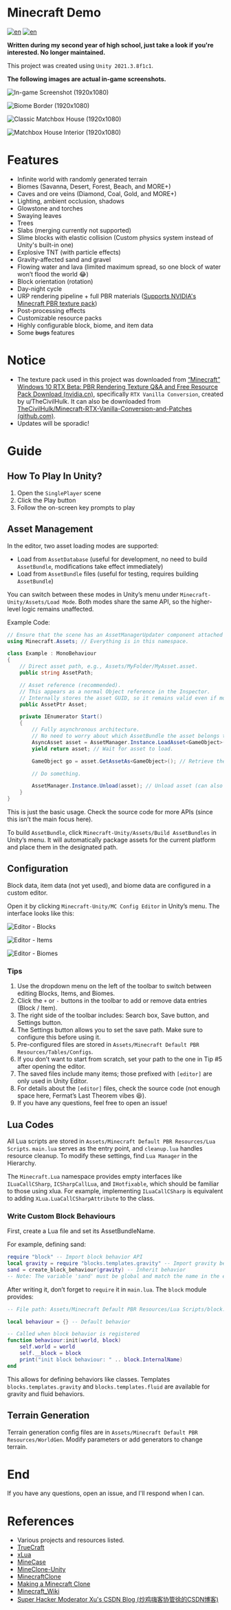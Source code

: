 # Minecraft Demo
[![en](https://img.shields.io/badge/lang-en-blue.svg)](README.en.md)
[![en](https://img.shields.io/badge/lang-zh--CN-red.svg)](README.md)

**Written during my second year of high school, just take a look if you're interested. No longer maintained.**

This project was created using `Unity 2021.3.8f1c1`.

**The following images are actual in-game screenshots.**

![In-game Screenshot (1920x1080)](/Recordings/Capture.png)

![Biome Border (1920x1080)](/Recordings/biome.png)

![Classic Matchbox House (1920x1080)](/Recordings/house.png)

![Matchbox House Interior (1920x1080)](/Recordings/house_inside.png)

# Features

* Infinite world with randomly generated terrain
* Biomes (Savanna, Desert, Forest, Beach, and MORE+)
* Caves and ore veins (Diamond, Coal, Gold, and MORE+)
* Lighting, ambient occlusion, shadows
* Glowstone and torches
* Swaying leaves
* Trees
* Slabs (merging currently not supported)
* Slime blocks with elastic collision (Custom physics system instead of Unity's built-in one)
* Explosive TNT (with particle effects)
* Gravity-affected sand and gravel
* Flowing water and lava (limited maximum spread, so one block of water won’t flood the world 😂)
* Block orientation (rotation)
* Day-night cycle
* URP rendering pipeline + full PBR materials ([Supports NVIDIA's Minecraft PBR texture pack](https://www.nvidia.cn/geforce/guides/minecraft-rtx-texturing-guide/))
* Post-processing effects
* Customizable resource packs
* Highly configurable block, biome, and item data
* Some ~~bugs~~ features

# Notice

* The texture pack used in this project was downloaded from [“Minecraft” Windows 10 RTX Beta: PBR Rendering Texture Q&A and Free Resource Pack Download (nvidia.cn)](https://www.nvidia.cn/geforce/news/minecraft-with-rtx-beta-your-pbr-questions-answered/), specifically `RTX Vanilla Conversion`, created by u/TheCivilHulk. It can also be downloaded from [TheCivilHulk/Minecraft-RTX-Vanilla-Conversion-and-Patches (github.com)](https://github.com/TheCivilHulk/Minecraft-RTX-Vanilla-Conversion-and-Patches).
* Updates will be sporadic!

# Guide

## How To Play In Unity?

1. Open the `SinglePlayer` scene
2. Click the Play button
3. Follow the on-screen key prompts to play

## Asset Management

In the editor, two asset loading modes are supported:

* Load from `AssetDatabase` (useful for development, no need to build `AssetBundle`, modifications take effect immediately)
* Load from `AssetBundle` files (useful for testing, requires building `AssetBundle`)

You can switch between these modes in Unity’s menu under `Minecraft-Unity/Assets/Load Mode`. Both modes share the same API, so the higher-level logic remains unaffected.

Example Code:

```c#
// Ensure that the scene has an AssetManagerUpdater component attached with proper settings, or manually initialize AssetManager.
using Minecraft.Assets; // Everything is in this namespace.

class Example : MonoBehaviour
{
    // Direct asset path, e.g., Assets/MyFolder/MyAsset.asset.
    public string AssetPath;

    // Asset reference (recommended).
    // This appears as a normal Object reference in the Inspector.
    // Internally stores the asset GUID, so it remains valid even if moved or renamed.
    public AssetPtr Asset;

    private IEnumerator Start()
    {
        // Fully asynchronous architecture.
        // No need to worry about which AssetBundle the asset belongs to.
        AsyncAsset asset = AssetManager.Instance.LoadAsset<GameObject>(Asset); // Can also use AssetPath.
        yield return asset; // Wait for asset to load.

        GameObject go = asset.GetAssetAs<GameObject>(); // Retrieve the object.

        // Do something.

        AssetManager.Instance.Unload(asset); // Unload asset (can also unload by name).
    }
}
```

This is just the basic usage. Check the source code for more APIs (since this isn’t the main focus here).

To build `AssetBundle`, click `Minecraft-Unity/Assets/Build AssetBundles` in Unity’s menu. It will automatically package assets for the current platform and place them in the designated path.

## Configuration

Block data, item data (not yet used), and biome data are configured in a custom editor.

Open it by clicking `Minecraft-Unity/MC Config Editor` in Unity’s menu. The interface looks like this:

![Editor - Blocks](EditorRecordings/mc_config_editor_block.png)

![Editor - Items](EditorRecordings/mc_config_editor_item.png)

![Editor - Biomes](EditorRecordings/mc_config_editor_biome.png)

### Tips

1. Use the dropdown menu on the left of the toolbar to switch between editing Blocks, Items, and Biomes.
2. Click the `+` or `-` buttons in the toolbar to add or remove data entries (Block / Item).
3. The right side of the toolbar includes: Search box, Save button, and Settings button.
4. The Settings button allows you to set the save path. Make sure to configure this before using it.
5. Pre-configured files are stored in `Assets/Minecraft Default PBR Resources/Tables/Configs`.
6. If you don’t want to start from scratch, set your path to the one in Tip #5 after opening the editor.
7. The saved files include many items; those prefixed with `[editor]` are only used in Unity Editor.
8. For details about the `[editor]` files, check the source code (not enough space here, Fermat’s Last Theorem vibes 😆).
9. If you have any questions, feel free to open an issue!

## Lua Codes

All Lua scripts are stored in `Assets/Minecraft Default PBR Resources/Lua Scripts`. `main.lua` serves as the entry point, and `cleanup.lua` handles resource cleanup. To modify these settings, find `Lua Manager` in the Hierarchy.

The `Minecraft.Lua` namespace provides empty interfaces like `ILuaCallCSharp`, `ICSharpCallLua`, and `IHotfixable`, which should be familiar to those using xlua. For example, implementing `ILuaCallCSharp` is equivalent to adding `XLua.LuaCallCSharpAttribute` to the class.

### Write Custom Block Behaviours

First, create a Lua file and set its AssetBundleName.

For example, defining sand:

```lua
require "block" -- Import block behavior API
local gravity = require "blocks.templates.gravity" -- Import gravity behavior template
sand = create_block_behaviour(gravity) -- Inherit behavior
-- Note: The variable 'sand' must be global and match the name in the editor config.
```

After writing it, don’t forget to `require` it in `main.lua`. The `block` module provides:

```lua
-- File path: Assets/Minecraft Default PBR Resources/Lua Scripts/block.lua

local behaviour = {} -- Default behavior

-- Called when block behavior is registered
function behaviour:init(world, block)
    self.world = world
    self.__block = block
    print("init block behaviour: " .. block.InternalName)
end
```

This allows for defining behaviors like classes. Templates `blocks.templates.gravity` and `blocks.templates.fluid` are available for gravity and fluid behaviors.

## Terrain Generation

Terrain generation config files are in `Assets/Minecraft Default PBR Resources/WorldGen`. Modify parameters or add generators to change terrain.

# End

If you have any questions, open an issue, and I'll respond when I can.

# References

* Various projects and resources listed.
* [TrueCraft](https://github.com/ddevault/TrueCraft)
* [xLua](https://github.com/Tencent/xLua)
* [MineCase](https://github.com/dotnetGame/MineCase)
* [MineClone-Unity](https://github.com/bodhid/MineClone-Unity)
* [MinecraftClone](https://github.com/Shedelbower/MinecraftClone)
* [Making a Minecraft Clone](https://www.shedelbower.dev/projects/minecraft_clone/)
* [Minecraft_Wiki](https://minecraft-zh.gamepedia.com/Minecraft_Wiki)
* [Super Hacker Moderator Xu's CSDN Blog (炒鸡嗨客协管徐的CSDN博客)](https://blog.csdn.net/xfgryujk)
